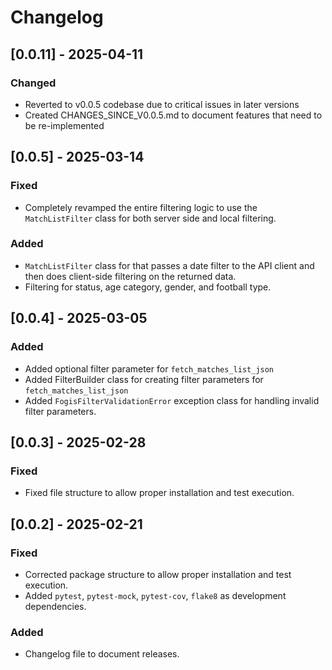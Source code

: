 # Changelog

## [0.0.11] - 2025-04-11

### Changed
- Reverted to v0.0.5 codebase due to critical issues in later versions
- Created CHANGES_SINCE_V0.0.5.md to document features that need to be re-implemented


## [0.0.5] - 2025-03-14

### Fixed
- Completely revamped the entire filtering logic to use the `MatchListFilter` class for both server side and local filtering.

### Added
- `MatchListFilter` class for that passes a date filter to the API client and then does client-side filtering on the returned data.
- Filtering for status, age category, gender, and football type.

## [0.0.4] - 2025-03-05

### Added
- Added optional filter parameter for `fetch_matches_list_json`
- Added FilterBuilder class for creating filter parameters for `fetch_matches_list_json`
- Added `FogisFilterValidationError` exception class for handling invalid filter parameters.

## [0.0.3] - 2025-02-28

### Fixed
- Fixed file structure to allow proper installation and test execution.

## [0.0.2] - 2025-02-21

### Fixed
- Corrected package structure to allow proper installation and test execution.
- Added `pytest`, `pytest-mock`, `pytest-cov`, `flake8` as development dependencies.

### Added
- Changelog file to document releases.